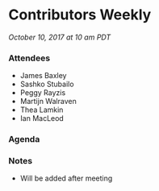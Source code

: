 # Contributors Weekly

*October 10, 2017 at 10 am PDT*

### Attendees
- James Baxley
- Sashko Stubailo
- Peggy Rayzis
- Martijn Walraven
- Thea Lamkin
- Ian MacLeod

### Agenda


### Notes
- Will be added after meeting
